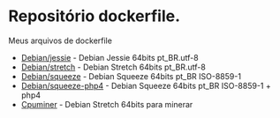 # Repositório dockerfile.
Meus arquivos de dockerfile

* [Debian/jessie](https://github.com/slotmg/dockerfiles/tree/master/debian/jessie) - Debian Jessie 64bits pt_BR.utf-8
* [Debian/stretch](https://github.com/slotmg/dockerfiles/tree/master/debian/stretch) - Debian Stretch 64bits pt_BR.utf-8
* [Debian/squeeze](https://github.com/slotmg/dockerfiles/tree/master/debian/squeeze) - Debian Squeeze 64bits pt_BR ISO-8859-1
* [Debian/squeeze-php4](https://github.com/slotmg/dockerfiles/tree/master/debian/squeeze-php4) - Debian Squeeze 64bits pt_BR ISO-8859-1 + php4
* [Cpuminer](https://github.com/slotmg/dockerfiles/tree/master/cpuminer) - Debian Stretch 64bits para minerar
